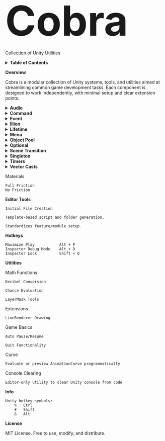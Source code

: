 <strong style="font-size: 132px;">Cobra</strong>

Collection of Unity Utilities

<details> <summary><strong>Table of Contents</strong></summary>

    Overview

    Systems

    Materials

    Tools

    Editor Tools

    Utilities

    Hotkey Reference

    License
</details>

<strong>Overview</strong>

Cobra is a modular collection of Unity systems, tools, and utilities aimed at streamlining common game development tasks. Each component is designed to work independently, with minimal setup and clear extension points.

<details> <summary><strong>Audio</strong></summary>

Simplifies sound playback and volume control.

    Different Sound Data Types
    Simple | Advanced | Complex

    Music Manager w/ Playlists

    Sound Manager w/ Object Pooled Emitters

</details> <details> <summary><strong>Command</strong></summary>

Implements the Command Pattern for queued or reversible logic.

    Command Execution

    Undo/Redo Functionality

</details> <details> <summary><strong>Event</strong></summary>

Extremely robust versatile event broadcasting system.

    Different Event Types
    Parameterless | Strongly Typed | Generic

    Static Bus Station

</details> <details> <summary><strong>Illion</strong></summary>

Massive number container and display system.

    NOT YET IMPLEMENTED

</details> <details> <summary><strong>Lifetime</strong></summary>

Controls lifespan of objects.

    Different Lifetime Types
    Standard | Event | Pool

</details> <details> <summary><strong>Menu</strong></summary>

Handles menu navigation logic.

    Page Transitions

    Backtracking

    Save Functionality

    Multiple Components
    Fullscreen | Graphics | Keybinding | Resolution | Volume

</details> <details> <summary><strong>Object Pool</strong></summary>

Reusable object management.

    Simple Summoning

    Return-to-pool Logic Interfacing

</details> <details> <summary><strong>Optional</strong></summary>

Custom Optional type for value/missing state handling.

    Unity-friendly

    Null-safe Logic

</details> <details> <summary><strong>Scene Transition</strong></summary>

Handles loading and fading between scenes.

    Scene Arrival

    Scene Departure

    Custom Scene Transitioning Override Capabilities

</details> <details> <summary><strong>Singleton</strong></summary>

Base class and helpers for single-instance components.

    Auto-Instantiation

    Persistent or Scene-limited

    Editor Error Calls

</details> <details> <summary><strong>Timers</strong></summary>

Timers and delays.

    Multiple Types
    Countdown | Frequency | Stopwatch

    Alarm Notification

    Auto Updating

</details> <details> <summary><strong>Vector Casts</strong></summary>

Helper extensions for easy vector to vector type casting

    3D - 2D + vis-a-versa
    Int - Float + vis-a-versa

    Math Functionality

</details>

Materials

    Full Friction
    No Friction

<strong>Editor Tools</strong>

    Initial File Creation

    Template-based script and folder generation.

    Standardizes feature/module setup.

<strong>Hotkeys</strong>

    Maximize Play	        Alt + P
    Inspector Debug Mode	Alt + D
    Inspector Lock	        Shift + Q

<strong>Utilities</strong>

Math Functions

    Decibel Conversion

    Chance Evaluation

    LayerMask Tools

Extensions

    LineRenderer Drawing

Game Basics

    Auto Pause/Resume

    Quit Functionality

Curve

    Evaluate or preview AnimationCurve programmatically

Console Clearing

    Editor-only utility to clear Unity console from code

<strong>Info</strong>

    Unity hotkey symbols:
        %	Ctrl
        #	Shift
        &	Alt


<strong>License</strong>

MIT License. Free to use, modify, and distribute.